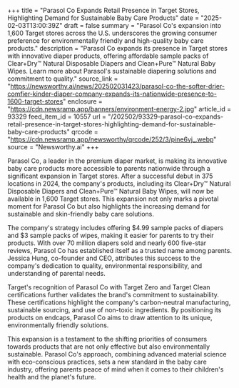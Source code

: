 +++
title = "Parasol Co Expands Retail Presence in Target Stores, Highlighting Demand for Sustainable Baby Care Products"
date = "2025-02-03T13:00:39Z"
draft = false
summary = "Parasol Co's expansion into 1,600 Target stores across the U.S. underscores the growing consumer preference for environmentally friendly and high-quality baby care products."
description = "Parasol Co expands its presence in Target stores with innovative diaper products, offering affordable sample packs of Clear+Dry™ Natural Disposable Diapers and Clean+Pure™ Natural Baby Wipes. Learn more about Parasol's sustainable diapering solutions and commitment to quality."
source_link = "https://newsworthy.ai/news/202502031423/parasol-co-the-softer-drier-comfier-kinder-diaper-company-expands-its-nationwide-presence-to-1600-target-stores"
enclosure = "https://cdn.newsramp.app/banners/environment-energy-2.jpg"
article_id = 93329
feed_item_id = 10557
url = "/202502/93329-parasol-co-expands-retail-presence-in-target-stores-highlighting-demand-for-sustainable-baby-care-products"
qrcode = "https://cdn.newsramp.app/newsworthy/qrcode/252/3/pine6vj_.webp"
source = "Newsworthy.ai"
+++

<p>Parasol Co, a leader in the premium diaper market, is making its innovative baby care products more accessible to parents nationwide through a significant expansion in Target stores. After a successful debut in 375 locations in 2024, the company's products, including its Clear+Dry™ Natural Disposable Diapers and Clean+Pure™ Natural Baby Wipes, will now be available in 1,600 Target stores. This expansion not only marks a pivotal moment for Parasol Co but also highlights the increasing demand for sustainable and skin-friendly baby care solutions.</p><p>The company's strategy includes offering $4.99 sample packs of diapers and $3 sample packs of wipes, making it easier for parents to try their products. With over 70 million diapers sold and nearly 600 five-star reviews, Parasol Co has established itself as a trusted name among parents. Jessica Hung, co-founder and CEO, attributes this success to the company's dedication to quality, environmental responsibility, and understanding of parental needs.</p><p>Target's recognition of Parasol Co with Target Zero and Target Clean certifications further validates the brand's commitment to sustainability. These certifications highlight the company's carbon-neutral manufacturing, sustainable sourcing, and use of non-toxic ingredients. By positioning its products on endcaps, Parasol Co aims to draw attention to its unique, environmentally friendly solutions.</p><p>This expansion is a testament to the shifting priorities of consumers towards products that are not only effective but also environmentally sustainable. Parasol Co's approach, combining advanced material science with eco-conscious practices, sets a new standard in the baby care industry, offering parents peace of mind when it comes to their children's health and the planet's future.</p>